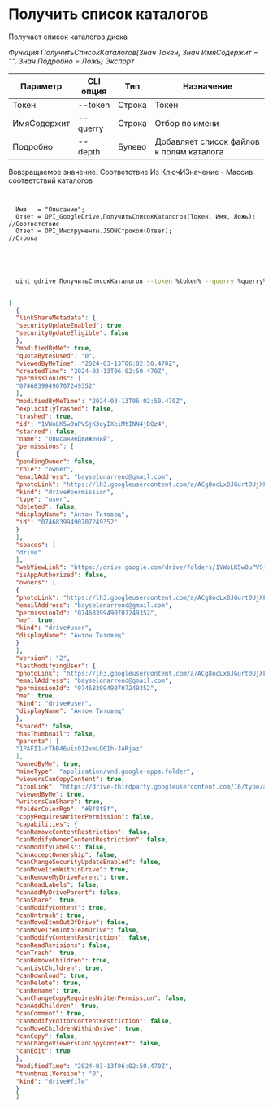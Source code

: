 ﻿---
sidebar_position: 2
---

# Получить список каталогов
 Получает список каталогов диска


*Функция ПолучитьСписокКаталогов(Знач Токен, Знач ИмяСодержит = "", Знач Подробно = Ложь) Экспорт*

  | Параметр | CLI опция | Тип | Назначение |
  |-|-|-|-|
  | Токен | --token | Строка | Токен |
  | ИмяСодержит | --querry | Строка | Отбор по имени |
  | Подробно | --depth | Булево | Добавляет список файлов к полям каталога |

  
  Вовзращаемое значение:   Соответствие Из КлючИЗначение - Массив соответствий каталогов

```bsl title="Пример кода"
	
  
  Имя   = "Описание";
  Ответ = OPI_GoogleDrive.ПолучитьСписокКаталогов(Токен, Имя, Ложь);  //Соответствие
  Ответ = OPI_Инструменты.JSONСтрокой(Ответ);                         //Строка
  

	
```

```sh title="Пример команд CLI"
    
  oint gdrive ПолучитьСписокКаталогов --token %token% --querry %querry% --depth %depth%

```


```json title="Результат"

[
  {
  "linkShareMetadata": {
  "securityUpdateEnabled": true,
  "securityUpdateEligible": false
  },
  "modifiedByMe": true,
  "quotaBytesUsed": "0",
  "viewedByMeTime": "2024-03-13T06:02:50.470Z",
  "createdTime": "2024-03-13T06:02:50.470Z",
  "permissionIds": [
  "07468399490707249352"
  ],
  "modifiedByMeTime": "2024-03-13T06:02:50.470Z",
  "explicitlyTrashed": false,
  "trashed": true,
  "id": "1VWoLK5w0uPVSjK3oyIXeiMtINN4jDOz4",
  "starred": false,
  "name": "ОписаниеДвижений",
  "permissions": [
  {
  "pendingOwner": false,
  "role": "owner",
  "emailAddress": "bayselonarrend@gmail.com",
  "photoLink": "https://lh3.googleusercontent.com/a/ACg8ocLx8JGurt0UjXFwwTiB6ZoDPWslW1EnfCTahrwrIllM6Q=s64",
  "kind": "drive#permission",
  "type": "user",
  "deleted": false,
  "displayName": "Антон Титовец",
  "id": "07468399490707249352"
  }
  ],
  "spaces": [
  "drive"
  ],
  "webViewLink": "https://drive.google.com/drive/folders/1VWoLK5w0uPVSjK3oyIXeiMtINN4jDOz4",
  "isAppAuthorized": false,
  "owners": [
  {
  "photoLink": "https://lh3.googleusercontent.com/a/ACg8ocLx8JGurt0UjXFwwTiB6ZoDPWslW1EnfCTahrwrIllM6Q=s64",
  "emailAddress": "bayselonarrend@gmail.com",
  "permissionId": "07468399490707249352",
  "me": true,
  "kind": "drive#user",
  "displayName": "Антон Титовец"
  }
  ],
  "version": "2",
  "lastModifyingUser": {
  "photoLink": "https://lh3.googleusercontent.com/a/ACg8ocLx8JGurt0UjXFwwTiB6ZoDPWslW1EnfCTahrwrIllM6Q=s64",
  "emailAddress": "bayselonarrend@gmail.com",
  "permissionId": "07468399490707249352",
  "me": true,
  "kind": "drive#user",
  "displayName": "Антон Титовец"
  },
  "shared": false,
  "hasThumbnail": false,
  "parents": [
  "1PAFI1-rThB46uix012xmLQ01h-JARjaz"
  ],
  "ownedByMe": true,
  "mimeType": "application/vnd.google-apps.folder",
  "viewersCanCopyContent": true,
  "iconLink": "https://drive-thirdparty.googleusercontent.com/16/type/application/vnd.google-apps.folder",
  "viewedByMe": true,
  "writersCanShare": true,
  "folderColorRgb": "#8f8f8f",
  "copyRequiresWriterPermission": false,
  "capabilities": {
  "canRemoveContentRestriction": false,
  "canModifyOwnerContentRestriction": false,
  "canModifyLabels": false,
  "canAcceptOwnership": false,
  "canChangeSecurityUpdateEnabled": false,
  "canMoveItemWithinDrive": true,
  "canRemoveMyDriveParent": true,
  "canReadLabels": false,
  "canAddMyDriveParent": false,
  "canShare": true,
  "canModifyContent": true,
  "canUntrash": true,
  "canMoveItemOutOfDrive": false,
  "canMoveItemIntoTeamDrive": false,
  "canModifyContentRestriction": false,
  "canReadRevisions": false,
  "canTrash": true,
  "canRemoveChildren": true,
  "canListChildren": true,
  "canDownload": true,
  "canDelete": true,
  "canRename": true,
  "canChangeCopyRequiresWriterPermission": false,
  "canAddChildren": true,
  "canComment": true,
  "canModifyEditorContentRestriction": false,
  "canMoveChildrenWithinDrive": true,
  "canCopy": false,
  "canChangeViewersCanCopyContent": false,
  "canEdit": true
  },
  "modifiedTime": "2024-03-13T06:02:50.470Z",
  "thumbnailVersion": "0",
  "kind": "drive#file"
  }
  ]

```
